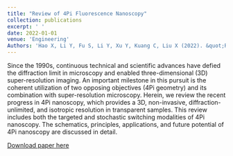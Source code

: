 ```yaml
---
title: "Review of 4Pi Fluorescence Nanoscopy"
collection: publications
excerpt: ' '
date: 2022-01-01
venue: 'Engineering'
Authors: 'Hao X, Li Y, Fu S, Li Y, Xu Y, Kuang C, Liu X (2022). &quot;Review of 4Pi Fluorescence Nanoscopy &quot; <i>Engineering</i>. 146-153,11.'
---
```

Since the 1990s, continuous technical and scientific advances have defied the diffraction limit in microscopy and enabled three-dimensional (3D) super-resolution  imaging.  An  important  milestone  in  this  pursuit  is  the  coherent  utilization  of  two  opposing  objectives  (4Pi  geometry)  and  its combination  with  super-resolution  microscopy.  Herein,  we  review  the  recent  progress  in  4Pi  nanoscopy,  which  provides  a  3D,  non-invasive, diffraction-unlimited, and isotropic resolution in transparent samples. This review includes both the targeted and stochastic switching modalities of 4Pi nanoscopy. The schematics, principles, applications, and future potential of 4Pi nanoscopy are discussed in detail.

[Download paper here](http://li-lab-sustech.github.io/files/paper15.pdf)
